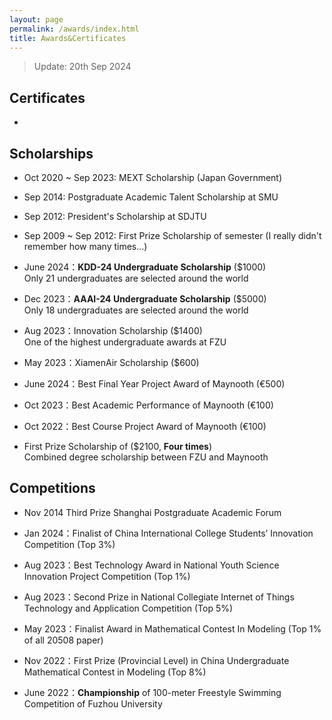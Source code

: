 ```yaml
---
layout: page
permalink: /awards/index.html
title: Awards&Certificates
---
```


> Update: 20th Sep 2024

## Certificates
- 



## Scholarships

- Oct 2020 ~ Sep 2023: MEXT Scholarship (Japan Government)
- Sep 2014: Postgraduate Academic Talent Scholarship at SMU 
- Sep 2012: President's Scholarship at SDJTU
- Sep 2009 ~ Sep 2012: First Prize Scholarship of semester (I really didn't remember how many times...)

- June 2024：**KDD-24 Undergraduate Scholarship** ($1000)<br>Only 21 undergraduates are selected around the world
- Dec 2023：**AAAI-24 Undergraduate Scholarship** ($5000)<br>Only 18 undergraduates are selected around the world
- Aug 2023：Innovation Scholarship ($1400)<br>One of the highest undergraduate awards at FZU
- May 2023：XiamenAir Scholarship ($600)<br>
- June 2024：Best Final Year Project Award of Maynooth (€500)
- Oct 2023：Best Academic Performance of Maynooth (€100)
- Oct 2022：Best Course Project Award of Maynooth (€100)
- First Prize Scholarship of  ($2100, **Four times**)<br>Combined degree scholarship between FZU and Maynooth<br>

## Competitions

- Nov 2014 Third Prize Shanghai Postgraduate Academic Forum

- Jan 2024：Finalist of China International College Students’ Innovation Competition (Top 3%)
- Aug 2023：Best Technology Award in National Youth Science Innovation Project Competition (Top 1%)
- Aug 2023：Second Prize in National Collegiate Internet of Things Technology and Application Competition (Top 5%)
- May 2023：Finalist Award in Mathematical Contest In Modeling (Top 1% of all 20508 paper)
- Nov 2022：First Prize (Provincial Level) in China Undergraduate Mathematical Contest in Modeling (Top 8%)
- June 2022：**Championship** of 100-meter Freestyle Swimming Competition of Fuzhou University<br>

<br>
